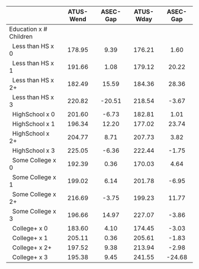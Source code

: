 
|                      |    ATUS-Wend |     ASEC-Gap |    ATUS-Wday |     ASEC-Gap |
| -------------------- | :----------: | :----------: | :----------: | :----------: |
| Education x # Children |              |              |              |              |
| &nbsp;&nbsp;Less than HS x 0 |       178.95 |         9.39 |       176.21 |         1.60 |
| &nbsp;&nbsp;Less than HS x 1 |       191.66 |         1.08 |       179.12 |        20.22 |
| &nbsp;&nbsp;Less than HS x 2+ |       182.49 |        15.59 |       184.36 |        28.36 |
| &nbsp;&nbsp;Less than HS x 3 |       220.82 |       -20.51 |       218.54 |        -3.67 |
| &nbsp;&nbsp;HighSchool x 0 |       201.60 |        -6.73 |       182.81 |         1.01 |
| &nbsp;&nbsp;HighSchool x 1 |       196.34 |        12.20 |       177.02 |        23.74 |
| &nbsp;&nbsp;HighSchool x 2+ |       204.77 |         8.71 |       207.73 |         3.82 |
| &nbsp;&nbsp;HighSchool x 3 |       225.05 |        -6.36 |       222.44 |        -1.75 |
| &nbsp;&nbsp;Some College x 0 |       192.39 |         0.36 |       170.03 |         4.64 |
| &nbsp;&nbsp;Some College x 1 |       199.02 |         6.14 |       201.78 |        -6.95 |
| &nbsp;&nbsp;Some College x 2+ |       216.69 |        -3.75 |       199.23 |        11.77 |
| &nbsp;&nbsp;Some College x 3 |       196.66 |        14.97 |       227.07 |        -3.86 |
| &nbsp;&nbsp;College+ x 0 |       183.60 |         4.10 |       174.45 |        -3.03 |
| &nbsp;&nbsp;College+ x 1 |       205.11 |         0.36 |       205.61 |        -1.83 |
| &nbsp;&nbsp;College+ x 2+ |       197.52 |         9.38 |       213.94 |        -2.98 |
| &nbsp;&nbsp;College+ x 3 |       195.38 |         9.45 |       241.55 |       -24.68 |

